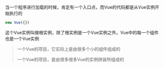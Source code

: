 当一个程序进行加载的时候，肯定有一个入口点，而Vue的代码都是从Vue实例开始执行的

```javascript
new Vue({})
```

这个Vue实例叫做根实例，除了根实例是一个Vue实例之外，Vue中的每一个组件也是一个Vue实例

> 一个Vue的项目，它实际上是由很多个小的组件组成的
>
> 一个Vue的项目，是由很多很多Vue的实例拼装所组成的

